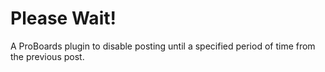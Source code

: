 Please Wait!
============

A ProBoards plugin to disable posting until a specified period of time from the previous post.
